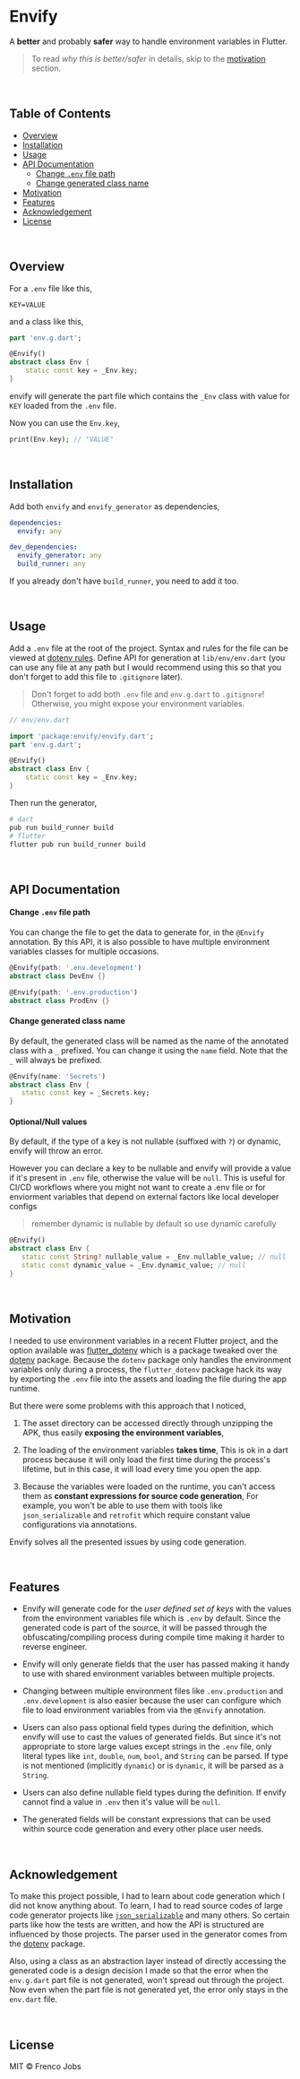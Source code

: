 # Envify

A **better** and probably **safer** way to handle environment variables in Flutter.

> To read _why this is better/safer_ in details, skip to the [motivation](#motivation) section.

<br>

## Table of Contents

- [Overview](#overview)
- [Installation](#installation)
- [Usage](#usage)
- [API Documentation](#api-documentation)
  - [Change `.env` file path](#change-env-file-path)
  - [Change generated class name](#change-generated-class-name)
- [Motivation](#motivation)
- [Features](#features)
- [Acknowledgement](#acknowledgement)
- [License](#license)

<br>

## Overview

For a `.env` file like this,

```.env
KEY=VALUE
```

and a class like this,

```dart
part 'env.g.dart';

@Envify()
abstract class Env {
    static const key = _Env.key;
}
```

envify will generate the part file which contains the `_Env` class with value for `KEY` loaded from the `.env` file.

Now you can use the `Env.key`,

```dart
print(Env.key); // "VALUE"
```

<br>

## Installation

Add both `envify` and `envify_generator` as dependencies,

```yaml
dependencies:
  envify: any

dev_dependencies:
  envify_generator: any
  build_runner: any
```

If you already don't have `build_runner`, you need to add it too.

<br>

## Usage

Add a `.env` file at the root of the project. Syntax and rules for the file can be viewed at [dotenv rules](https://www.npmjs.com/package/dotenv#rules).
Define API for generation at `lib/env/env.dart` (you can use any file at any path but I would recommend using this so that you don't forget to add this file to `.gitignore` later).

> Don't forget to add both `.env` file and `env.g.dart` to `.gitignore`! Otherwise, you might expose your environment variables.

```dart
// env/env.dart

import 'package:envify/envify.dart';
part 'env.g.dart';

@Envify()
abstract class Env {
    static const key = _Env.key;
}
```

Then run the generator,

```sh
# dart
pub run build_runner build
# flutter
flutter pub run build_runner build
```

<br>

## API Documentation

#### **Change `.env` file path**

You can change the file to get the data to generate for, in the `@Envify` annotation. By this API, it is also possible to have multiple environment variables classes for multiple occasions.

```dart
@Envify(path: '.env.development')
abstract class DevEnv {}

@Envify(path: '.env.production')
abstract class ProdEnv {}
```

#### **Change generated class name**

By default, the generated class will be named as the name of the annotated class with a `_` prefixed. You can change it using the `name` field. Note that the `_` will always be prefixed.

```dart
@Envify(name: 'Secrets')
abstract class Env {
   static const key = _Secrets.key;
}
```

#### **Optional/Null values**

By default, if the type of a key is not nullable (suffixed with `?`) or dynamic, envify will throw an error.

However you can declare a key to be nullable and envify will provide a value if it's present in `.env` file, otherwise the value will be `null`. This is useful for CI/CD workflows where you might not want to create a .env file or for enviorment variables that depend on external factors like local developer configs

> remember dynamic is nullable by default so use dynamic carefully

```dart
@Envify()
abstract class Env {
   static const String? nullable_value = _Env.nullable_value; // null
   static const dynamic_value = _Env.dynamic_value; // null
}
```

<br>

## Motivation

I needed to use environment variables in a recent Flutter project, and the option available was [flutter_dotenv](https://pub.dev/packages/flutter_dotenv) which is a package tweaked over the [dotenv](https://pub.dev/packages/dotenv) package. Because the `dotenv` package only handles the environment variables only during a process, the `flutter_dotenv` package hack its way by exporting the `.env` file into the assets and loading the file during the app runtime.

But there were some problems with this approach that I noticed,

1. The asset directory can be accessed directly through unzipping the APK, thus easily **exposing the environment variables**,

2. The loading of the environment variables **takes time**,
   This is ok in a dart process because it will only load the first time during the process's lifetime, but in this case, it will load every time you open the app.

3. Because the variables were loaded on the runtime, you can't access them as **constant expressions for source code generation**,
   For example, you won't be able to use them with tools like `json_serializable` and `retrofit` which require constant value configurations via annotations.

Envify solves all the presented issues by using code generation.

<br>

## Features

- Envify will generate code for the _user defined set of keys_ with the values from the environment variables file which is `.env` by default. Since the generated code is part of the source, it will be passed through the obfuscating/compiling process during compile time making it harder to reverse engineer.

- Envify will only generate fields that the user has passed making it handy to use with shared environment variables between multiple projects.

- Changing between multiple environment files like `.env.production` and `.env.development` is also easier because the user can configure which file to load environment variables from via the `@Envify` annotation.

- Users can also pass optional field types during the definition, which envify will use to cast the values of generated fields. But since it's not appropriate to store large values except strings in the `.env` file, only literal types like `int`, `double`, `num`, `bool`, and `String` can be parsed. If type is not mentioned (implicitly `dynamic`) or is `dynamic`, it will be parsed as a `String`.

- Users can also define nullable field types during the definition. If envify cannot find a value  in `.env` then it's value will be `null`.

- The generated fields will be constant expressions that can be used within source code generation and every other place user needs.

<br>

## Acknowledgement

To make this project possible, I had to learn about code generation which I did not know anything about. To learn, I had to read source codes of large code generator projects like [`json_serializable`](https://github.com/google/json_serializable.dart) and many others. So certain parts like how the tests are written, and how the API is structured are influenced by those projects. The parser used in the generator comes from the [dotenv](https://pub.dev/packages/dotenv) package.

Also, using a class as an abstraction layer instead of directly accessing the generated code is a design decision I made so that the error when the `env.g.dart` part file is not generated, won't spread out through the project. Now even when the part file is not generated yet, the error only stays in the `env.dart` file.

<br>

## License

MIT © Frenco Jobs
